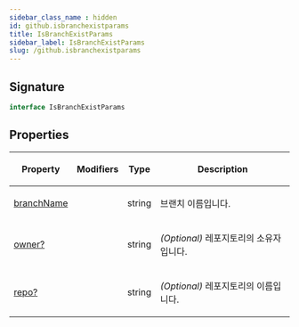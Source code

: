 ```yaml
---
sidebar_class_name : hidden
id: github.isbranchexistparams
title: IsBranchExistParams
sidebar_label: IsBranchExistParams
slug: /github.isbranchexistparams
---
```






## Signature

```typescript
interface IsBranchExistParams 
```

## Properties

<table><thead><tr><th>

Property


</th><th>

Modifiers


</th><th>

Type


</th><th>

Description


</th></tr></thead>
<tbody><tr><td>

[branchName](./github.isbranchexistparams.branchname)


</td><td>


</td><td>

string


</td><td>

브랜치 이름입니다.


</td></tr>
<tr><td>

[owner?](./github.isbranchexistparams.owner)


</td><td>


</td><td>

string


</td><td>

_(Optional)_ 레포지토리의 소유자입니다.


</td></tr>
<tr><td>

[repo?](./github.isbranchexistparams.repo)


</td><td>


</td><td>

string


</td><td>

_(Optional)_ 레포지토리의 이름입니다.


</td></tr>
</tbody></table>

